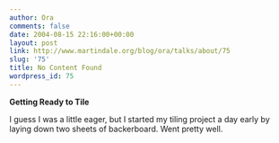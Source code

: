 ```yaml
---
author: Ora
comments: false
date: 2004-08-15 22:16:00+00:00
layout: post
link: http://www.martindale.org/blog/ora/talks/about/75
slug: '75'
title: No Content Found
wordpress_id: 75
---
```


**Getting Ready to Tile**
  
I guess I was a little eager, but I started my tiling project a day early by laying  down two sheets of backerboard. Went pretty well.
